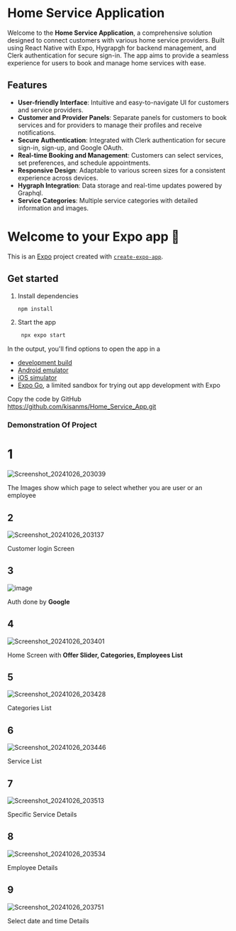 # Home Service Application

Welcome to the **Home Service Application**, a comprehensive solution designed to connect customers with various home service providers. Built using React Native with Expo, Hygrapgh for backend management, and Clerk authentication for secure sign-in. The app aims to provide a seamless experience for users to book and manage home services with ease.

## Features

- **User-friendly Interface**: Intuitive and easy-to-navigate UI for customers and service providers.
- **Customer and Provider Panels**: Separate panels for customers to book services and for providers to manage their profiles and receive notifications.
- **Secure Authentication**: Integrated with Clerk authentication for secure sign-in, sign-up, and Google OAuth.
- **Real-time Booking and Management**: Customers can select services, set preferences, and schedule appointments.
- **Responsive Design**: Adaptable to various screen sizes for a consistent experience across devices.
- **Hygraph Integration**: Data storage and real-time updates powered by Graphql.
- **Service Categories**: Multiple service categories with detailed information and images.

# Welcome to your Expo app 👋

This is an [Expo](https://expo.dev) project created with [`create-expo-app`](https://www.npmjs.com/package/create-expo-app).

## Get started

1. Install dependencies

   ```bash
   npm install
   ```

2. Start the app

   ```bash
    npx expo start
   ```

In the output, you'll find options to open the app in a

- [development build](https://docs.expo.dev/develop/development-builds/introduction/)
- [Android emulator](https://docs.expo.dev/workflow/android-studio-emulator/)
- [iOS simulator](https://docs.expo.dev/workflow/ios-simulator/)
- [Expo Go](https://expo.dev/go), a limited sandbox for trying out app development with Expo


Copy the code by GitHub
https://github.com/kisanms/Home_Service_App.git



<h3>Demonstration Of Project</h3>
<h1>1</h1>

![Screenshot_20241026_203039](https://github.com/user-attachments/assets/15496770-84aa-446b-9c00-8363681225ff)
<p>The Images show which page to select whether you are user or an employee</p>

<h2>2</h2>

![Screenshot_20241026_203137](https://github.com/user-attachments/assets/e95ad838-bb84-45cd-9e23-a73b8987a976)

<p>Customer login Screen</p>

<h2>3</h2>

![image](https://github.com/user-attachments/assets/dbfbf901-feb8-472d-aba0-40bef1bfc5ea)

<p>Auth done by <strong>Google</strong></p>
<h2>4</h2>

![Screenshot_20241026_203401](https://github.com/user-attachments/assets/326337f3-1c41-4925-a295-b5716f7346f6)


<p>Home Screen with <strong>Offer Slider, Categories, Employees List</strong></p>
<h2>5</h2>

![Screenshot_20241026_203428](https://github.com/user-attachments/assets/73bf3b80-c5c3-45cf-972b-181dab79a3b4)

<p>Categories List</p>
<h2>6</h2>

![Screenshot_20241026_203446](https://github.com/user-attachments/assets/bff131da-506f-4b3d-b3b8-798427ba73e2)


<p>Service List</p>
<h2>7</h2>

![Screenshot_20241026_203513](https://github.com/user-attachments/assets/2fc6b32f-9daa-4530-aad5-1ae95f2fb5e7)



<p>Specific Service Details</p>
<h2>8</h2>

![Screenshot_20241026_203534](https://github.com/user-attachments/assets/02c50f0f-304b-4005-86d5-c8c13082a4bd)




<p> Employee Details</p>
<h2>9</h2>

![Screenshot_20241026_203751](https://github.com/user-attachments/assets/1332ff01-22c0-40d8-ab88-42268b3fcfff)





<p> Select date and time Details</p>




